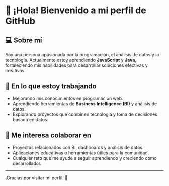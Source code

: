 # 👋 ¡Hola! Bienvenido a mi perfil de GitHub

## 💻 Sobre mí

Soy una persona apasionada por la programación, el análisis de datos y la tecnología. Actualmente estoy aprendiendo **JavaScript** y **Java**, fortaleciendo mis habilidades para desarrollar soluciones efectivas y creativas.

## 🚀 En lo que estoy trabajando

- Mejorando mis conocimientos en programación web.
- Aprendiendo herramientas de **Business Intelligence (BI)** y análisis de datos.
- Explorando proyectos que combinen tecnología y toma de decisiones basada en datos.

## 🤝 Me interesa colaborar en

- Proyectos relacionados con BI, dashboards y análisis de datos.
- Aplicaciones educativas o herramientas útiles para la comunidad.
- Cualquier reto que me ayude a seguir aprendiendo y creciendo como desarrollador.
  
---

¡Gracias por visitar mi perfil! 🚀


<!---
rayvill/rayvill is a ✨ special ✨ repository because its `README.md` (this file) appears on your GitHub profile.
You can click the Preview link to take a look at your changes.
--->
